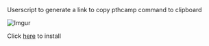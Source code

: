 Userscript to generate a link to copy pthcamp command to clipboard

![Imgur](http://i.imgur.com/O2qq1A1.png)

Click [here](https://github.com/SavageCore/pthcamp-link-creator/raw/master/src/pthcamp-link-creator.user.js) to install
